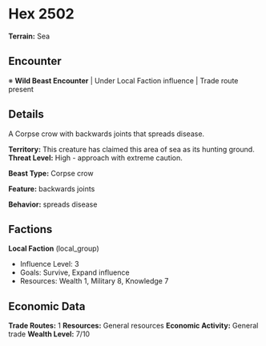# Hex 2502

**Terrain:** Sea

## Encounter
※ **Wild Beast Encounter** | Under Local Faction influence | Trade route present

## Details
A Corpse crow with backwards joints that spreads disease.

**Territory:** This creature has claimed this area of sea as its hunting ground.
**Threat Level:** High - approach with extreme caution.

**Beast Type:** Corpse crow

**Feature:** backwards joints

**Behavior:** spreads disease

## Factions
**Local Faction** (local_group)
- Influence Level: 3
- Goals: Survive, Expand influence
- Resources: Wealth 1, Military 8, Knowledge 7

## Economic Data
**Trade Routes:** 1
**Resources:** General resources
**Economic Activity:** General trade
**Wealth Level:** 7/10
